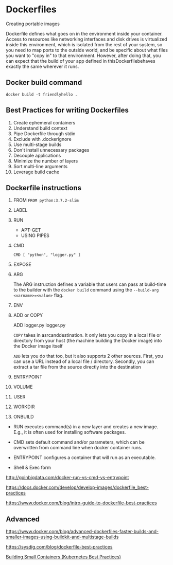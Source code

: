 # Dockerfiles

Creating portable images

Dockerfile defines what goes on in the environment inside your container. Access to resources like networking interfaces and disk drives is virtualized inside this environment, which is isolated from the rest of your system, so you need to map ports to the outside world, and be specific about what files you want to "copy in" to that environment. However, after doing that, you can expect that the build of your app defined in thisDockerfilebehaves exactly the same wherever it runs.

## Docker build command

`docker build -t friendlyhello .`

## Best Practices for writing Dockerfiles

1. Create ephemeral containers
2. Understand build context
3. Pipe Dockerfile through stdin
4. Exclude with .dockerignore
5. Use multi-stage builds
6. Don't install unnecessary packages
7. Decouple applications
8. Minimize the number of layers
9. Sort multi-line arguments
10. Leverage build cache

## Dockerfile instructions

1. FROM
   `FROM python:3.7.2-slim`

2. LABEL
3. RUN

   - APT-GET
   - USING PIPES

4. CMD

   `CMD [ "python", "logger.py" ]`

5. EXPOSE
6. ARG

   The ARG instruction defines a variable that users can pass at build-time to the builder with the `docker build` command using the `--build-arg <varname>=<value>` flag.

7. ENV
8. ADD or COPY

   ADD logger.py logger.py

   `COPY` takes in asrcanddestination. It only lets you copy in a local file or directory from your host (the machine building the Docker image) into the Docker image itself

   `ADD` lets you do that too, but it also supports 2 other sources. First, you can use a URL instead of a local file / directory. Secondly, you can extract a tar file from the source directly into the destination

9. ENTRYPOINT
10. VOLUME
11. USER
12. WORKDIR
13. ONBUILD

- RUN executes command(s) in a new layer and creates a new image. E.g., it is often used for installing software packages.
- CMD sets default command and/or parameters, which can be overwritten from command line when docker container runs.
- ENTRYPOINT configures a container that will run as an executable.

- Shell & Exec form

http://goinbigdata.com/docker-run-vs-cmd-vs-entrypoint

https://docs.docker.com/develop/develop-images/dockerfile_best-practices

https://www.docker.com/blog/intro-guide-to-dockerfile-best-practices

## Advanced

https://www.docker.com/blog/advanced-dockerfiles-faster-builds-and-smaller-images-using-buildkit-and-multistage-builds

https://sysdig.com/blog/dockerfile-best-practices

[Building Small Containers (Kubernetes Best Practices)](https://www.youtube.com/watch?v=wGz_cbtCiEA)
